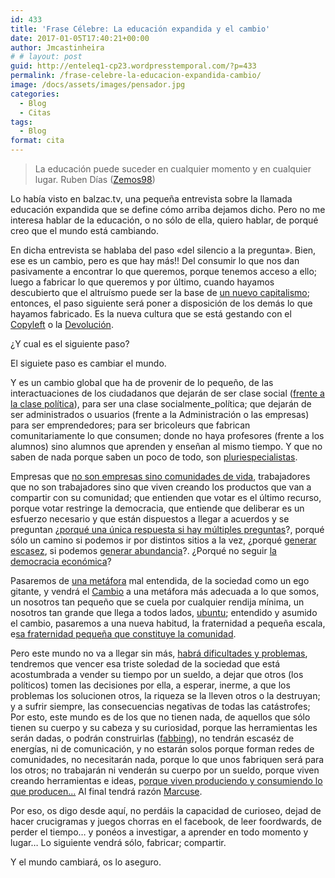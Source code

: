```yaml
---
id: 433
title: 'Frase Célebre: La educación expandida y el cambio'
date: 2017-01-05T17:40:21+00:00
author: Jmcastinheira
# # layout: post
guid: http://enteleq1-cp23.wordpresstemporal.com/?p=433
permalink: /frase-celebre-la-educacion-expandida-cambio/
image: /docs/assets/images/pensador.jpg
categories:
  - Blog
  - Citas
tags:
  - Blog
format: cita
---
```

> La educación puede suceder en cualquier momento y en cualquier lugar. Ruben Días ([Zemos98](http://www.zemos98.org/))

Lo había visto en balzac.tv, una pequeña entrevista sobre la llamada educación expandida que se define cómo arriba dejamos dicho. Pero no me interesa hablar de la educación, o no sólo de ella, quiero hablar, de porqué creo que el mundo está cambiando.

En dicha entrevista se hablaba del paso «del silencio a la pregunta». Bien, ese es un cambio, pero es que hay más!! Del consumir lo que nos dan pasivamente a encontrar lo que queremos, porque tenemos acceso a ello; luego a fabricar lo que queremos y por último, cuando hayamos descubierto que el altruísmo puede ser la base de [un nuevo capitalismo](http://juan.urrutiaelejalde.org/capitalismo/); entonces, el paso siguiente será poner a disposición de los demás lo que hayamos fabricado. Es la nueva cultura que se está gestando con el [Copyleft](http://www.google.es/url?sa=t&source=web&ct=res&cd=2&url=http%3A%2F%2Ffundacioncopyleft.org%2F&ei=G3I1SsSKFIKPsAbR3OnKCQ&usg=AFQjCNE7yyXs28bELy1VNg_yy-2By_Xt3g&sig2=CRfjMFUFllKuFdRyEWguuw) o la [Devolución](http://www.devolucion.info/).

¿Y cual es el siguiente paso?

El siguiete paso es cambiar el mundo.

Y es un cambio global que ha de provenir de lo pequeño, de las interactuaciones de los ciudadanos que dejarán de ser clase social ([frente a la clase política](http://entelequia.bligoo.com/content/view/132073/La-politica-emocional.html#content-top)), para ser una clase socialmente_política; que dejarán de ser administrados o usuarios (frente a la Administración o las empresas) para ser emprendedores; para ser bricoleurs que fabrican comunitariamente lo que consumen; donde no haya profesores (frente a los alumnos) sino alumnos que aprenden y enseñan al mismo tiempo. Y que no saben de nada porque saben un poco de todo, son [pluriespecialistas](http://www.deugarte.com/de-la-especializacion-a-la-interconexion).

Empresas que [no son empresas sino comunidades de vida](http://www.deugarte.com/empresas-con-comunidad-comunidad-con-empresas), trabajadores que no son trabajadores sino que viven creando los productos que van a compartir con su comunidad; que entienden que votar es el último recurso, porque votar restringe la democracia, que entiende que deliberar es un esfuerzo necesario y que están dispuestos a llegar a acuerdos y se preguntan ¿[porqué una única respuesta si hay múltiples preguntas](http://www.deugarte.com/escasez-20-y-salsa-para-espagueti)?, porqué sólo un camino si podemos ir por distintos sitios a la vez, ¿porqué [generar escasez](http://exploradoreselectronicos.net/e4pedia/Principio_de_generaci%C3%B3n_de_escasez), si podemos [generar abundancia](http://www.deugarte.com/howard-moskowitz-las-contextopedias-y-la-salsa-de-spaghetti)?. ¿Porqué no seguir [la democracia económica](http://es.wikipedia.org/wiki/Democracia_econ%C3%B3mica)?

Pasaremos de [una metáfora](http://entelequia.bligoo.com/content/view/502852/Definiciones-primeras-metaforas.html#content-top) mal entendida, de la sociedad como un ego gitante, y vendrá el [Cambio](http://entelequia.bligoo.com/content/view/132081/Cambio.html#content-top) a una metáfora más adecuada a lo que somos, un nosotros tan pequeño que se cuela por cualquier rendija mínima, un nosotros tan grande que llega a todos lados, [ubuntu](http://es.wikipedia.org/wiki/Ubuntu_%28distribuci%C3%B3n_Linux%29#Historia); entendido y asumido el cambio, pasaremos a una nueva habitud, la fraternidad a pequeña escala, e[sa fraternidad pequeña que constituye la comunidad](http://entelequia.bligoo.com/content/view/206271/De_la_Comunidad_y_la_fraternidad.html).

Pero este mundo no va a llegar sin más, [habrá dificultades y problemas](http://entelequia.bligoo.com/content/view/521316/Repito-no-digais-que-no-estabais-avisados.html#content-top), tendremos que vencer esa triste soledad de la sociedad que está acostumbrada a vender su tiempo por un sueldo, a dejar que otros (los políticos) tomen las decisiones por ella, a esperar, inerme, a que los problemas los solucionen otros, la riqueza se la lleven otros o la destruyan; y a sufrir siempre, las consecuencias negativas de todas las catástrofes; Por esto, este mundo es de los que no tienen nada, de aquellos que sólo tienen su cuerpo y su cabeza y su curiosidad, porque las herramientas les serán dadas, o podrán construirlas ([fabbing](http://exploradoreselectronicos.net/e4pedia/Fabbing)), no tendrán escaséz de energías, ni de comunicación, y no estarán solos porque forman redes de comunidades, no necesitarán nada, porque lo que unos fabriquen será para los otros; no trabajarán ni venderán su cuerpo por un sueldo, porque viven creando herramientas e ideas, p[orque viven produciendo y consumiendo lo que producen&#8230;](http://www.deugarte.com/hacer-nuestras-cosas) Al final tendrá razón [Marcuse](http://es.wikipedia.org/wiki/Herbert_Marcuse).

Por eso, os digo desde aquí, no perdáis la capacidad de curioseo, dejad de hacer crucigramas y juegos chorras en el facebook, de leer foordwards, de perder el tiempo&#8230; y ponéos a investigar, a aprender en todo momento y lugar&#8230; Lo siguiente vendrá sólo, fabricar; compartir.

Y el mundo cambiará, os lo aseguro.